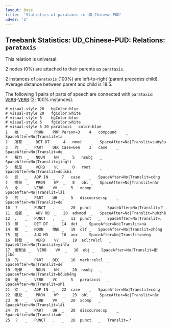 ```yaml
---
layout: base
title:  'Statistics of parataxis in UD_Chinese-PUD'
udver: '2'
---
```


## Treebank Statistics: UD_Chinese-PUD: Relations: `parataxis`

This relation is universal.

2 nodes (0%) are attached to their parents as `parataxis`.

2 instances of `parataxis` (100%) are left-to-right (parent precedes child).
Average distance between parent and child is 18.5.

The following 1 pairs of parts of speech are connected with `parataxis`: <tt><a href="zh_pud-pos-VERB.html">VERB</a></tt>-<tt><a href="zh_pud-pos-VERB.html">VERB</a></tt> (2; 100% instances).


~~~ conllu
# visual-style 20	bgColor:blue
# visual-style 20	fgColor:white
# visual-style 5	bgColor:blue
# visual-style 5	fgColor:white
# visual-style 5 20 parataxis	color:blue
1	她	_	PRON	PRP	Person=3	4	compound	_	SpaceAfter=No|Translit=tā
2	所有	_	DET	DT	_	4	nmod	_	SpaceAfter=No|Translit=suǒyǒu
3	的	_	PART	DEC	Case=Gen	2	case	_	SpaceAfter=No|Translit=de
4	精力	_	NOUN	NN	_	5	nsubj	_	SpaceAfter=No|Translit=jīnglì
5	都是	_	VERB	VC	_	0	root	_	SpaceAfter=No|Translit=dōushì
6	從	_	ADP	IN	_	7	case	_	SpaceAfter=No|Translit=cóng
7	哪兒	_	PRON	WP	_	8	obl	_	SpaceAfter=No|Translit=nǎr
8	來	_	VERB	VV	_	5	xcomp	_	SpaceAfter=No|Translit=lái
9	的	_	PART	UH	_	5	discourse:sp	_	SpaceAfter=No|Translit=de
10	？	_	PUNCT	.	_	20	punct	_	SpaceAfter=No|Translit=？
11	或者	_	ADV	RB	_	20	advmod	_	SpaceAfter=No|Translit=huòzhě
12	，	_	PUNCT	,	_	11	punct	_	SpaceAfter=No|Translit=，
13	那	_	DET	DT	_	14	det	_	SpaceAfter=No|Translit=nà
14	種	_	NOUN	NNB	_	19	clf	_	SpaceAfter=No|Translit=zhǒng
15	能	_	AUX	MD	_	16	aux	_	SpaceAfter=No|Translit=néng
16	引發	_	VERB	VV	_	19	acl:relcl	_	SpaceAfter=No|Translit=yǐnfā
17	衝擊波	_	VERB	VV	_	16	obj	_	SpaceAfter=No|Translit=衝jībō
18	的	_	PART	DEC	_	16	mark:relcl	_	SpaceAfter=No|Translit=de
19	吼聲	_	NOUN	NN	_	20	nsubj	_	SpaceAfter=No|Translit=hǒushēng
20	是	_	VERB	VC	_	5	parataxis	_	SpaceAfter=No|Translit=shì
21	從	_	ADP	IN	_	22	case	_	SpaceAfter=No|Translit=cóng
22	哪兒	_	PRON	WP	_	23	obl	_	SpaceAfter=No|Translit=nǎr
23	來	_	VERB	VV	_	20	xcomp	_	SpaceAfter=No|Translit=lái
24	的	_	PART	UH	_	20	discourse:sp	_	SpaceAfter=No|Translit=de
25	？	_	PUNCT	.	_	20	punct	_	Translit=？

~~~


